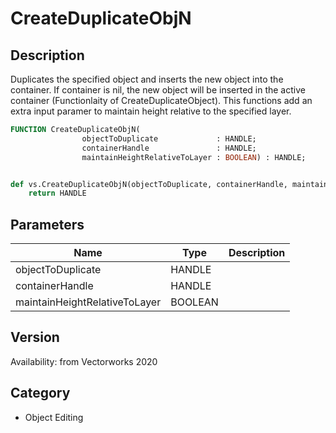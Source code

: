 # CreateDuplicateObjN

## Description
Duplicates the specified object and inserts the new  object into the container.  If container is nil, the new object will be inserted in the active container (Functionlaity of CreateDuplicateObject). This functions add an extra input paramer to maintain height relative to the specified layer.

```pascal
FUNCTION CreateDuplicateObjN(
				objectToDuplicate             : HANDLE;
				containerHandle               : HANDLE;
				maintainHeightRelativeToLayer : BOOLEAN) : HANDLE;
```

```python

def vs.CreateDuplicateObjN(objectToDuplicate, containerHandle, maintainHeightRelativeToLayer):
    return HANDLE
```

## Parameters
|Name|Type|Description|
|---|---|---|
|objectToDuplicate|HANDLE||
|containerHandle|HANDLE||
|maintainHeightRelativeToLayer|BOOLEAN||

## Version
Availability: from Vectorworks 2020
## Category
* Object Editing

